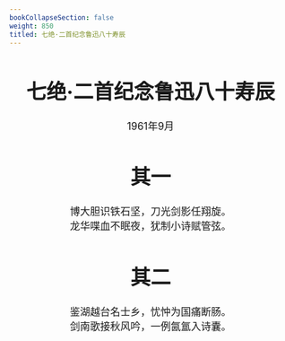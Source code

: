 ```yaml
---
bookCollapseSection: false
weight: 850
titled: 七绝·二首纪念鲁迅八十寿辰
---
```


<div align="center">

<font size="4">

# 七绝·二首纪念鲁迅八十寿辰
1961年9月

# 其一
博大胆识铁石坚，刀光剑影任翔旋。  
龙华喋血不眠夜，犹制小诗赋管弦。

# 其二
鉴湖越台名士乡，忧忡为国痛断肠。  
剑南歌接秋风吟，一例氤氲入诗囊。

</font>

</div>

